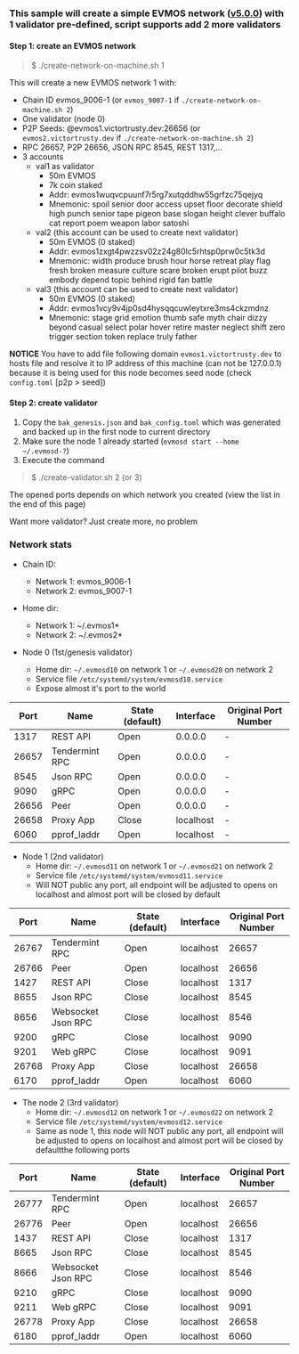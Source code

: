 ### This sample will create a simple EVMOS network ([v5.0.0](https://github.com/evmos/evmos/tree/v5.0.0)) with 1 validator pre-defined, script supports add 2 more validators

#### Step 1: create an EVMOS network
> $ ./create-network-on-machine.sh 1

This will create a new EVMOS network 1 with:
- Chain ID evmos_9006-1 (or `evmos_9007-1` if `./create-network-on-machine.sh 2`)
- One validator (node 0)
- P2P Seeds: <tendermint-node-id>@evmos1.victortrusty.dev:26656 (or `evmos2.victortrusty.dev` if `./create-network-on-machine.sh 2`)
- RPC 26657, P2P 26656, JSON RPC 8545, REST 1317,...
- 3 accounts
    + val1 as validator
        + 50m EVMOS
        + 7k coin staked
        + Addr: evmos1wuqvcpuunf7r5rg7xutqddhw55grfzc75qejyq
        + Mnemonic: spoil senior door access upset floor decorate shield high punch senior tape pigeon base slogan height clever buffalo cat report poem weapon labor satoshi
    + val2 (this account can be used to create next validator)
        + 50m EVMOS (0 staked)
        + Addr: evmos1zxgt4pwzzsv02z24g80lc5rhtsp0prw0c5tk3d
        + Mnemonic: width produce brush hour horse retreat play flag fresh broken measure culture scare broken erupt pilot buzz embody depend topic behind rigid fan battle
    + val3 (this account can be used to create next validator)
        + 50m EVMOS (0 staked)
        + Addr: evmos1vcy9v4jp0sd4hysqqcuwleytxre3ms4ckzmdnz
        + Mnemonic: stage grid emotion thumb safe myth chair dizzy beyond casual select polar hover retire master neglect shift zero trigger section token replace truly father        

**NOTICE**
You have to add file following domain `evmos1.victortrusty.dev` to hosts file and resolve it to IP address of this machine (can not be 127.0.0.1) because it is being used for this node becomes seed node (check `config.toml` [p2p > seed])

#### Step 2: create validator
1. Copy the `bak_genesis.json` and `bak_config.toml` which was generated and backed up in the first node to current directory
2. Make sure the node 1 already started (`evmosd start --home ~/.evmosd-?`)
2. Execute the command
> $ ./create-validator.sh 2 (or 3)

The opened ports depends on which network you created (view the list in the end of this page)

Want more validator? Just create more, no problem

### Network stats

- Chain ID:
    + Network 1: evmos_9006-1
    + Network 2: evmos_9007-1

- Home dir:
    + Network 1: ~/.evmos1*
    + Network 2: ~/.evmos2*

- Node 0 (1st/genesis validator)
    + Home dir: `~/.evmosd10` on network 1 or `~/.evmosd20` on network 2
    + Service file `/etc/systemd/system/evmosd10.service`
    + Expose almost it's port to the world

| Port | Name | State (default) | Interface | Original Port Number |
| --- | --- | --- | --- | --- |
| 1317 | REST API | Open | 0.0.0.0 | - |
| 26657 | Tendermint RPC | Open | 0.0.0.0 | - |
| 8545 | Json RPC | Open | 0.0.0.0 | - |
| 9090 | gRPC | Open | 0.0.0.0 | - |
| 26656 | Peer | Open | 0.0.0.0 | - |
| 26658 | Proxy App | Close | localhost | - |
| 6060 | pprof_laddr | Open | localhost | - |

- Node 1 (2nd validator)
    + Home dir: `~/.evmosd11` on network 1 or `~/.evmosd21` on network 2
    + Service file `/etc/systemd/system/evmosd11.service`
    + Will NOT public any port, all endpoint will be adjusted to opens on localhost and almost port will be closed by default

| Port | Name | State (default) | Interface | Original Port Number |
| --- | --- | --- | --- | --- |
| 26767 | Tendermint RPC | Open | localhost | 26657 |
| 26766 | Peer | Open | localhost | 26656 |
| 1427 | REST API | Close | localhost | 1317 |
| 8655 | Json RPC | Close | localhost | 8545 |
| 8656 | Websocket Json RPC | Close | localhost | 8546 |
| 9200 | gRPC | Close | localhost | 9090 |
| 9201 | Web gRPC | Close | localhost | 9091 |
| 26768 | Proxy App | Close | localhost | 26658 |
| 6170 | pprof_laddr | Open | localhost | 6060 |

- The node 2 (3rd validator)
    + Home dir: `~/.evmosd12` on network 1 or `~/.evmosd22` on network 2
    + Service file `/etc/systemd/system/evmosd12.service`
    + Same as node 1, this node will NOT public any port, all endpoint will be adjusted to opens on localhost and almost port will be closed by defaultthe following ports

| Port | Name | State (default) | Interface | Original Port Number |
| --- | --- | --- | --- | --- |
| 26777 | Tendermint RPC | Open | localhost | 26657 |
| 26776 | Peer | Open | localhost | 26656 |
| 1437 | REST API | Close | localhost | 1317 |
| 8665 | Json RPC | Close | localhost | 8545 |
| 8666 | Websocket Json RPC | Close | localhost | 8546 |
| 9210 | gRPC | Close | localhost | 9090 |
| 9211 | Web gRPC | Close | localhost | 9091 |
| 26778 | Proxy App | Close | localhost | 26658 |
| 6180 | pprof_laddr | Open | localhost | 6060 |